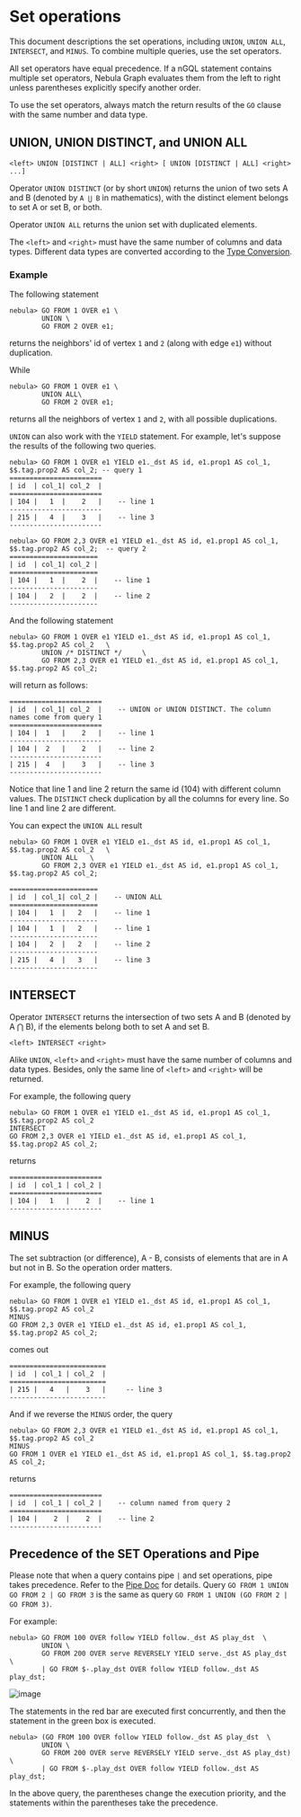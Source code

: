 # Set operations

This document descriptions the set operations, including `UNION`, `UNION ALL`, `INTERSECT`, and `MINUS`. To combine multiple queries, use the set operators.

All set operators have equal precedence. If a nGQL statement contains multiple set operators, Nebula Graph evaluates them from the left to right unless parentheses explicitly specify another order.

To use the set operators, always match the return results of the `GO` clause with the same number and data type.

## UNION, UNION DISTINCT, and UNION ALL

```ngql
<left> UNION [DISTINCT | ALL] <right> [ UNION [DISTINCT | ALL] <right> ...]
```

Operator `UNION DISTINCT` (or by short `UNION`) returns the union of two sets A and B (denoted by `A ⋃ B` in mathematics), with the distinct element belongs to set A or set B, or both.

Operator `UNION ALL` returns the union set with duplicated elements.

The `<left>` and `<right>` must have the same number of columns and data types. Different data types are converted according to the [Type Conversion](../3.data-types/9.type-conversion.md).

### Example

The following statement

```ngql
nebula> GO FROM 1 OVER e1 \
        UNION \
        GO FROM 2 OVER e1;
```

returns the neighbors' id of vertex `1` and `2` (along with edge `e1`) without duplication.

While

```ngql
nebula> GO FROM 1 OVER e1 \
        UNION ALL\
        GO FROM 2 OVER e1;
```

returns all the neighbors of vertex `1` and `2`, with all possible duplications.

`UNION` can also work with the `YIELD` statement. For example, let's suppose the results of the following two queries.

```ngql
nebula> GO FROM 1 OVER e1 YIELD e1._dst AS id, e1.prop1 AS col_1, $$.tag.prop2 AS col_2; -- query 1
=======================
| id  | col_1| col_2  |
=======================
| 104 |   1  |    2   |    -- line 1
-----------------------
| 215 |   4  |    3   |    -- line 3
-----------------------

nebula> GO FROM 2,3 OVER e1 YIELD e1._dst AS id, e1.prop1 AS col_1, $$.tag.prop2 AS col_2;  -- query 2
======================
| id  | col_1| col_2 |
======================
| 104 |   1  |    2  |    -- line 1
----------------------
| 104 |   2  |    2  |    -- line 2
----------------------
```

And the following statement

```ngql
nebula> GO FROM 1 OVER e1 YIELD e1._dst AS id, e1.prop1 AS col_1, $$.tag.prop2 AS col_2   \
        UNION /* DISTINCT */     \
        GO FROM 2,3 OVER e1 YIELD e1._dst AS id, e1.prop1 AS col_1, $$.tag.prop2 AS col_2;
```

will return as follows:

```ngql
=======================
| id  | col_1| col_2  |    -- UNION or UNION DISTINCT. The column names come from query 1
=======================
| 104 |  1   |    2   |    -- line 1
-----------------------
| 104 |  2   |    2   |    -- line 2
-----------------------
| 215 |  4   |    3   |    -- line 3
-----------------------
```

Notice that line 1 and line 2 return the same id (104) with different column values. The `DISTINCT` check duplication by all the columns for every line. So line 1 and line 2 are different.

You can expect the `UNION ALL` result

```ngql
nebula> GO FROM 1 OVER e1 YIELD e1._dst AS id, e1.prop1 AS col_1, $$.tag.prop2 AS col_2   \
        UNION ALL   \
        GO FROM 2,3 OVER e1 YIELD e1._dst AS id, e1.prop1 AS col_1, $$.tag.prop2 AS col_2;

======================
| id  | col_1| col_2 |    -- UNION ALL
======================
| 104 |   1  |   2   |    -- line 1
----------------------
| 104 |   1  |   2   |    -- line 1
----------------------
| 104 |   2  |   2   |    -- line 2
----------------------
| 215 |   4  |   3   |    -- line 3
----------------------
```

## INTERSECT

Operator `INTERSECT` returns the intersection of two sets A and B (denoted by A ⋂ B), if the elements belong both to set A and set B.

```ngql
<left> INTERSECT <right>
```

Alike `UNION`, `<left>` and `<right>` must have the same number of columns and data types.
Besides, only the same line of `<left>` and `<right>` will be returned.

For example, the following query

```ngql
nebula> GO FROM 1 OVER e1 YIELD e1._dst AS id, e1.prop1 AS col_1, $$.tag.prop2 AS col_2
INTERSECT
GO FROM 2,3 OVER e1 YIELD e1._dst AS id, e1.prop1 AS col_1, $$.tag.prop2 AS col_2;
```

returns

```ngql
=======================
| id  | col_1 | col_2 |
=======================
| 104 |   1   |    2  |    -- line 1
-----------------------
```

## MINUS

The set subtraction (or difference), A - B, consists of elements that are in A but not in B. So the operation order matters.

For example, the following query

```ngql
nebula> GO FROM 1 OVER e1 YIELD e1._dst AS id, e1.prop1 AS col_1, $$.tag.prop2 AS col_2
MINUS
GO FROM 2,3 OVER e1 YIELD e1._dst AS id, e1.prop1 AS col_1, $$.tag.prop2 AS col_2;
```

comes out

```ngql
========================
| id  | col_1 | col_2  |
========================
| 215 |   4   |    3   |     -- line 3
------------------------
```

And if we reverse the `MINUS` order, the query

```ngql
nebula> GO FROM 2,3 OVER e1 YIELD e1._dst AS id, e1.prop1 AS col_1, $$.tag.prop2 AS col_2
MINUS
GO FROM 1 OVER e1 YIELD e1._dst AS id, e1.prop1 AS col_1, $$.tag.prop2 AS col_2;
```

returns

```ngql
=======================
| id  | col_1 | col_2 |    -- column named from query 2
=======================
| 104 |    2  |    2  |    -- line 2
-----------------------
```

## Precedence of the SET Operations and Pipe

Please note that when a query contains pipe `|` and set operations, pipe takes precedence. Refer to the [Pipe Doc](../3.language-structure/pipe-syntax.md) for details. Query `GO FROM 1 UNION GO FROM 2 | GO FROM 3` is the same as query `GO FROM 1 UNION (GO FROM 2 | GO FROM 3)`.

For example:

```ngql
nebula> GO FROM 100 OVER follow YIELD follow._dst AS play_dst  \
        UNION \
        GO FROM 200 OVER serve REVERSELY YIELD serve._dst AS play_dst \
        | GO FROM $-.play_dst OVER follow YIELD follow._dst AS play_dst;
```

![image](https://user-images.githubusercontent.com/42762957/84130415-d46c8a00-aa75-11ea-8a29-b8bef5e1d55f.png)

The statements in the red bar are executed first concurrently, and then the statement in the green box is executed.

```ngql
nebula> (GO FROM 100 OVER follow YIELD follow._dst AS play_dst  \
        UNION \
        GO FROM 200 OVER serve REVERSELY YIELD serve._dst AS play_dst) \
        | GO FROM $-.play_dst OVER follow YIELD follow._dst AS play_dst;
```

In the above query, the parentheses change the execution priority, and the statements within the parentheses take the precedence.
